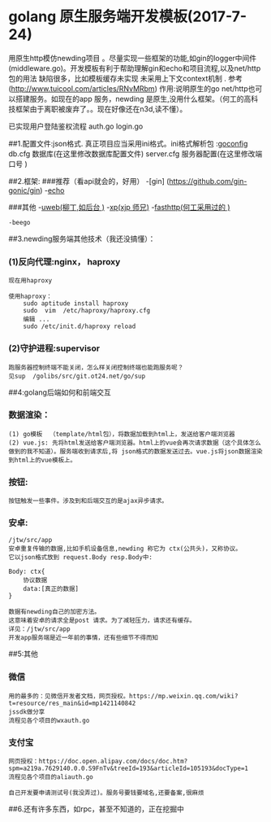 golang 原生服务端开发模板(2017-7-24)
==================

用原生http模仿newding项目 。尽量实现一些框架的功能,如gin的logger中间件(middleware.go)。开发模板有利于帮助理解gin和echo和项目流程,以及net/http包的用法
缺陷很多，比如模板缓存未实现
未采用上下文context机制 . 参考 (http://www.tuicool.com/articles/RNvMRbm)
作用:说明原生的go  net/http也可以搭建服务。如现在的app 服务，newding 是原生,没用什么框架。（何工的高科技框架由于离职被废弃了。。现在好像还在n3d,读不懂）。

已实现用户登陆鉴权流程 auth.go login.go

##1.配置文件:json格式.
    真正项目应当采用ini格式。ini格式解析包 :[goconfig](https://github.com/Unknwon/goconfig)
    db.cfg 数据库(在这里修改数据库配置文件)
    server.cfg 服务器配置(在这里修改端口号 )

##2.框架:
###推荐（看api就会的，好用）
    -[gin] (https://github.com/gin-gonic/gin)
    -[echo](http://go-echo.org/)

###其他
    -[uweb(柳丁,如后台 )](https://github.com/ot24net/uweb)
    -[xp(xjp 师兄)](http://www.qingpingshan.com/jb/go/148471.html)
    -[fasthttp(何工采用过的 )](http://www.qingpingshan.com/jb/go/148471.html)

    -beego 



##3.newding服务端其他技术（我还没搞懂）：
### (1)反向代理:nginx， haproxy
    现在用haproxy

    使用haproxy：  
        sudo aptitude install haproxy
        sudo  vim  /etc/haproxy/haproxy.cfg
        编辑 ...
        sudo /etc/init.d/haproxy reload 

### (2)守护进程:supervisor
    跑服务器控制终端不能关闭，怎么样关闭控制终端也能跑服务呢？
    见sup  /golibs/src/git.ot24.net/go/sup

##4:golang后端如何和前端交互
### 数据渲染：
    (1) go模板  （template/html包），将数据加载到html上，发送给客户端浏览器
    (2) vue.js: 先将html发送给客户端浏览器。html上的vue会再次请求数据（这个具体怎么做到的我不知道）。服务端收到请求后,将 json格式的数据发送过去。vue.js将json数据渲染到html上的vue模板上。
    
### 按钮:
    按钮触发一些事件。涉及到和后端交互的是ajax异步请求。

### 安卓:
    /jtw/src/app
    安卓重复传输的数据,比如手机设备信息,newding 称它为 ctx(公共头)，又称协议。
    它以json格式放到 request.Body resp.Body中:

    Body: ctx{
        协议数据
        data:[真正的数据]
    }

    数据有newding自己的加密方法。
    这意味着安卓的请求全是post 请求。为了减轻压力，请求还有缓存。
    详见：/jtw/src/app
    开发app服务端是近一年前的事情，还有些细节不得而知


##5:其他
### 微信
    用的最多的：见微信开发者文档，网页授权。https://mp.weixin.qq.com/wiki?t=resource/res_main&id=mp1421140842  
    jssdk做分享
    流程见各个项目的wxauth.go
### 支付宝
    网页授权：https://doc.open.alipay.com/docs/doc.htm?spm=a219a.7629140.0.0.S9FnTv&treeId=193&articleId=105193&docType=1
    流程见各个项目的aliauth.go

    自己开发要申请测试号(我没弄过)。服务号要钱要域名,还要备案,很麻烦

##6.还有许多东西，如rpc，甚至不知道的，正在挖掘中
